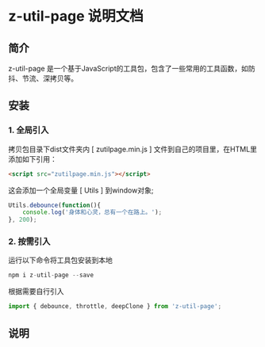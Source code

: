# z-util-page 说明文档

## 简介

z-util-page 是一个基于JavaScript的工具包，包含了一些常用的工具函数，如防抖、节流、深拷贝等。

## 安装

### 1. 全局引入

拷贝包目录下dist文件夹内 [ zutilpage.min.js ] 文件到自己的项目里，在HTML里添加如下引用：

``` html
<script src="zutilpage.min.js"></script>
```

这会添加一个全局变量 [ Utils ] 到window对象;

``` javascript
Utils.debounce(function(){
    console.log('身体和心灵，总有一个在路上。');
}, 200);
```

### 2. 按需引入

运行以下命令将工具包安装到本地

``` javascript
npm i z-util-page --save
```

根据需要自行引入

``` javascript
import { debounce, throttle, deepClone } from 'z-util-page';
```

## 说明